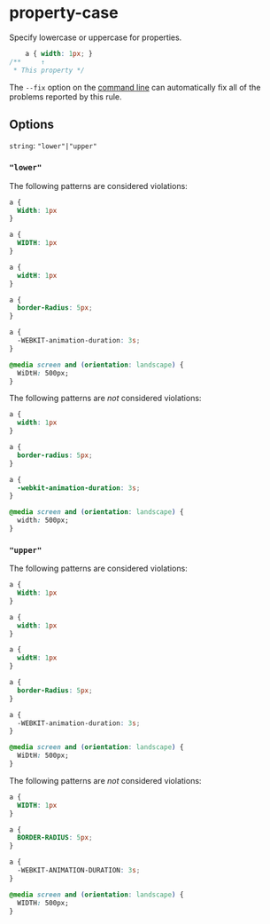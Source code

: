 # property-case

Specify lowercase or uppercase for properties.

```css
    a { width: 1px; }
/**     ↑
 * This property */
```

The `--fix` option on the [command line](../../../docs/user-guide/cli.md#autofixing-errors) can automatically fix all of the problems reported by this rule.

## Options

`string`: `"lower"|"upper"`

### `"lower"`

The following patterns are considered violations:

```css
a {
  Width: 1px
}
```

```css
a {
  WIDTH: 1px
}
```

```css
a {
  widtH: 1px
}
```

```css
a {
  border-Radius: 5px;
}
```

```css
a {
  -WEBKIT-animation-duration: 3s;
}
```

```css
@media screen and (orientation: landscape) {
  WiDtH: 500px;
}
```

The following patterns are *not* considered violations:

```css
a {
  width: 1px
}
```

```css
a {
  border-radius: 5px;
}
```

```css
a {
  -webkit-animation-duration: 3s;
}
```

```css
@media screen and (orientation: landscape) {
  width: 500px;
}
```

### `"upper"`

The following patterns are considered violations:

```css
a {
  Width: 1px
}
```

```css
a {
  width: 1px
}
```

```css
a {
  widtH: 1px
}
```

```css
a {
  border-Radius: 5px;
}
```

```css
a {
  -WEBKIT-animation-duration: 3s;
}
```

```css
@media screen and (orientation: landscape) {
  WiDtH: 500px;
}
```

The following patterns are *not* considered violations:

```css
a {
  WIDTH: 1px
}
```

```css
a {
  BORDER-RADIUS: 5px;
}
```

```css
a {
  -WEBKIT-ANIMATION-DURATION: 3s;
}
```

```css
@media screen and (orientation: landscape) {
  WIDTH: 500px;
}
```
